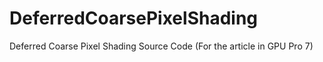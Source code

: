 # DeferredCoarsePixelShading
Deferred Coarse  Pixel Shading Source Code (For the article in GPU Pro 7)
